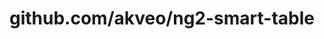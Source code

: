 ---
layout: post
title: github.com/akveo/ng2-smart-table
categories: link
tags: [انگلیسی, گیت‌هاب, برنامه‌نویسی]
---